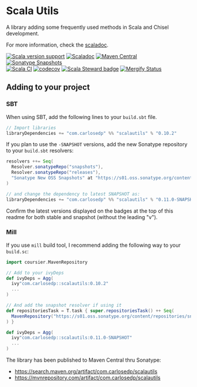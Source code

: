 # Scala Utils

A library adding some frequently used methods in Scala and Chisel development.

For more information, check the [scaladoc](https://www.javadoc.io/doc/com.carlosedp/scalautils_2.13/latest/com/carlosedp/scalautils/index.html).


[![Scala version support](https://index.scala-lang.org/carlosedp/scalautils/scalautils/latest-by-scala-version.svg?color=blue)](https://index.scala-lang.org/carlosedp/scalautils/scalautils)
[![Scaladoc](https://www.javadoc.io/badge/com.carlosedp/scalautils_2.13.svg?color=blue&label=Scaladoc)](https://javadoc.io/doc/com.carlosedp/scalautils_2.13/latest)
[![Maven Central](https://maven-badges.herokuapp.com/maven-central/com.carlosedp/scalautils_2.13/badge.svg)](https://maven-badges.herokuapp.com/maven-central/com.carlosedp/scalautils_2.13)
[![Sonatype Snapshots](https://img.shields.io/nexus/s/com.carlosedp/scalautils_2.13?server=https%3A%2F%2Fs01.oss.sonatype.org)](https://s01.oss.sonatype.org/content/repositories/snapshots/com/carlosedp/)
<br>
[![Scala CI](https://github.com/carlosedp/scalautils/actions/workflows/scala.yml/badge.svg)](https://github.com/carlosedp/scalautils/actions/workflows/scala.yml)
[![codecov](https://codecov.io/gh/carlosedp/scalautils/branch/main/graph/badge.svg?token=YNEKF3OO04)](https://codecov.io/gh/carlosedp/scalautils)
[![Scala Steward badge](https://img.shields.io/badge/Scala_Steward-helping-green.svg?style=flat&logo=data:image/png;base64,iVBORw0KGgoAAAANSUhEUgAAAA4AAAAQCAMAAAARSr4IAAAAVFBMVEUAAACHjojlOy5NWlrKzcYRKjGFjIbp293YycuLa3pYY2LSqql4f3pCUFTgSjNodYRmcXUsPD/NTTbjRS+2jomhgnzNc223cGvZS0HaSD0XLjbaSjElhIr+AAAAAXRSTlMAQObYZgAAAHlJREFUCNdNyosOwyAIhWHAQS1Vt7a77/3fcxxdmv0xwmckutAR1nkm4ggbyEcg/wWmlGLDAA3oL50xi6fk5ffZ3E2E3QfZDCcCN2YtbEWZt+Drc6u6rlqv7Uk0LdKqqr5rk2UCRXOk0vmQKGfc94nOJyQjouF9H/wCc9gECEYfONoAAAAASUVORK5CYII=)](https://scala-steward.org)
[![Mergify Status](https://img.shields.io/endpoint.svg?url=https://api.mergify.com/v1/badges/carlosedp/scalautils&style=flat)](https://mergify.com)


## Adding to your project

### SBT

When using SBT, add the following lines to your `build.sbt` file.

```scala
// Import libraries
libraryDependencies += "com.carlosedp" %% "scalautils" % "0.10.2"
```

If you plan to use the `-SNAPSHOT` versions, add the new Sonatype repository to your `build.sbt` resolvers:

```scala
resolvers ++= Seq(
  Resolver.sonatypeRepo("snapshots"),
  Resolver.sonatypeRepo("releases"),
  "Sonatype New OSS Snapshots" at "https://s01.oss.sonatype.org/content/repositories/snapshots"
)

// and change the dependency to latest SNAPSHOT as:
libraryDependencies += "com.carlosedp" %% "scalautils" % "0.11.0-SNAPSHOT"
```

Confirm the latest versions displayed on the badges at the top of this readme for both stable and snapshot (without the leading "v").

### Mill

If you use `mill` build tool, I recommend adding the following way to your `build.sc`:

```scala
import coursier.MavenRepository

// Add to your ivyDeps
def ivyDeps = Agg(
  ivy"com.carlosedp::scalautils:0.10.2"
  ...
)

// And add the snapshot resolver if using it
def repositoriesTask = T.task { super.repositoriesTask() ++ Seq(
  MavenRepository("https://s01.oss.sonatype.org/content/repositories/snapshots")
) }

def ivyDeps = Agg(
  ivy"com.carlosedp::scalautils:0.11.0-SNAPSHOT"
  ...
)
```

The library has been published to Maven Central thru Sonatype:

* <https://search.maven.org/artifact/com.carlosedp/scalautils>
* <https://mvnrepository.com/artifact/com.carlosedp/scalautils>
